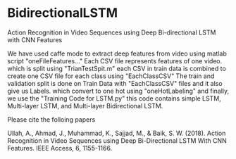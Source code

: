 # BidirectionalLSTM
Action Recognition in Video Sequences using Deep Bi-directional LSTM with CNN Features

We have used caffe mode to extract deep features from video using matlab script "oneFileFeatures..."
Each CSV file represents features of one video.
which is split using "TrianTestSpit.m"
each CSV in train data is combined to create one CSV file for each class using "EachClassCSV"
The train and validation split is done on Train Data with "EachClassCSV" files and it also give us Labels. which convert to one hot using "oneHotLabeling"
and finally, we use the "Training Code for LSTM.py" this code contains simple LSTM, Multi-layer LSTM, and Multi-layer Bidirectional LSTM.


Please cite the folloing papers

Ullah, A., Ahmad, J., Muhammad, K., Sajjad, M., & Baik, S. W. (2018). Action Recognition in Video Sequences using Deep Bi-Directional LSTM With CNN Features. IEEE Access, 6, 1155-1166.
